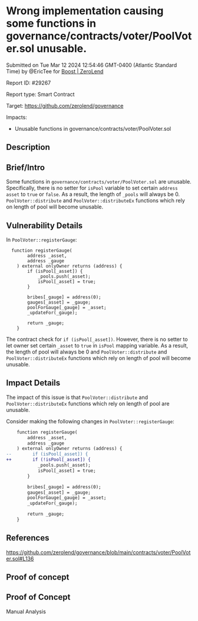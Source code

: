 
# Wrong implementation causing some functions in governance/contracts/voter/PoolVoter.sol unusable.

Submitted on Tue Mar 12 2024 12:54:46 GMT-0400 (Atlantic Standard Time) by @EricTee for [Boost | ZeroLend](https://immunefi.com/bounty/zerolend-boost/)

Report ID: #29267

Report type: Smart Contract

Target: https://github.com/zerolend/governance

Impacts:
- Unusable functions in governance/contracts/voter/PoolVoter.sol

## Description
## Brief/Intro
Some functions in `governance/contracts/voter/PoolVoter.sol` are unusable. Specifically, there is no setter for `isPool` variable to set certain `address asset` to `true` or `false`. As a result, the length of `_pools` will always be 0. `PoolVoter::distribute` and `PoolVoter::distributeEx` functions which rely on length of pool will become unusable. 

## Vulnerability Details
In `PoolVoter::registerGauge`:
```
  function registerGauge(
        address _asset,
        address _gauge
    ) external onlyOwner returns (address) {
        if (isPool[_asset]) {
            _pools.push(_asset);
            isPool[_asset] = true;
        }

        bribes[_gauge] = address(0);
        gauges[_asset] = _gauge;
        poolForGauge[_gauge] = _asset;
        _updateFor(_gauge);

        return _gauge;
    }
```
The contract check for ` if (isPool[_asset]) `. However, there is no setter to let owner set certain `_asset` to `true` in `isPool` mapping variable. As a result, the length of pool will always be 0 and `PoolVoter::distribute` and `PoolVoter::distributeEx` functions which rely on length of pool will become unusable. 


## Impact Details

The impact of this issue is that `PoolVoter::distribute` and `PoolVoter::distributeEx` functions which rely on length of pool are unusable. 

Consider making the following changes in `PoolVoter::registerGauge`:
```diff
    function registerGauge(
        address _asset,
        address _gauge
    ) external onlyOwner returns (address) {
--        if (isPool[_asset]) {
++        if (!isPool[_asset]) {
            _pools.push(_asset);
            isPool[_asset] = true;
        }

        bribes[_gauge] = address(0);
        gauges[_asset] = _gauge;
        poolForGauge[_gauge] = _asset;
        _updateFor(_gauge);

        return _gauge;
    }
```



## References
https://github.com/zerolend/governance/blob/main/contracts/voter/PoolVoter.sol#L136
        
## Proof of concept
## Proof of Concept

Manual Analysis
